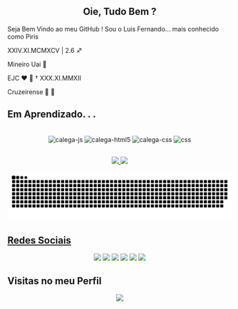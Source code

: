 ## <div align="center"> Oie, Tudo Bem ? </div>





Seja Bem Vindo ao meu GitHub ! Sou o Luis Fernando... mais conhecido como Piris 

XXIV.XI.MCMXCV | 2.6 ♐️

Mineiro Uai 🔺

EJC ❤ 🙏 † XXX.XI.MMXII

Cruzeirense 🐺 💙

  ## Em Aprendizado. . .
  
  <div align="center" style="display: inline_block"><br>
<img align="center" alt="calega-js" src="https://img.shields.io/badge/JavaScript-F7DF1E?style=for-the-badge&logo=javascript&logoColor=black" />
  <img align="center" alt="calega-html5" src="https://img.shields.io/badge/HTML5-E34F26?style=for-the-badge&logo=html5&logoColor=white" />
  <img align="center" alt="calega-css" src="https://img.shields.io/badge/CSS3-1572B6?style=for-the-badge&logo=css3&logoColor=white" />
  <img align="center" alt="css" src="https://img.shields.io/badge/Bootstrap-563D7C?style=for-the-badge&logo=bootstrap&logoColor=white" />
</div>


##
<div   align="center">
  <a href="https://github.com/LuisFerPeixoto">
  <img height="150em" src="https://github-readme-stats.vercel.app/api?username=LuisFerPeixoto&show_icons=true&theme=dracula&include_all_commits=true&count_private=true"/>
  <img height="150em" src="https://github-readme-stats.vercel.app/api/top-langs/?username=LuisFerPeixoto&layout=compact&langs_count=7&theme=dracula"/>
</div
    
    
<div  align="center">
   
  ![Snake animation](https://raw.githubusercontent.com/LuisFerPeixoto/LuisFerPeixoto/7e0e0d52e47865d9a643867c979f07e253594c17/github-contribution-grid-snake.svg)
  
</div>
 
 ## Redes Sociais
  <div  align="center"> 
   <a href="https://www.facebook.com/parceiro.luisf" target="_blank"><img src="https://img.shields.io/badge/-Facebook-%230077B5?style=for-the-badge&logo=facebook&logoColor=white" target="_blank"></a>
  <a href="https://instagram.com/pirisquito19?utm_medium=copy_link" target="_blank"><img src="https://img.shields.io/badge/-Instagram-%23E4405F?style=for-the-badge&logo=instagram&logoColor=white" target="_blank"></a>
    <a href="https://mobile.twitter.com/Pirisquito19" target="_blank"><img src="https://img.shields.io/badge/-Twitter-%230077B5?style=for-the-badge&logo=twitter&logoColor=white" target="_blank"></a>
       <a href="https://discord.com/channels/@me" target="_blank"><img src="https://img.shields.io/badge/Discord-7289DA?style=for-the-badge&logo=discord&logoColor=white" target="_blank"></a>
   <a href="luis.fpf@hotmail.com.br" target="_blank"><img src="https://img.shields.io/badge/-Hotmail-%230077B5?style=for-the-badge&logo=gmail&logoColor=white" target="_blank"></a>
  <a href="https://www.linkedin.com/in/luisfernandopeixoto" target="_blank"><img src="https://img.shields.io/badge/-LinkedIn-%230077B5?style=for-the-badge&logo=linkedin&logoColor=white" target="_blank"></a>
</div>
 
## Visitas no meu Perfil  <br>
 <p align="center"> 
   <img alingn="center" src="https://profile-counter.glitch.me/LuisFerPeixoto/count.svg" />
 </p>

</p>
 
